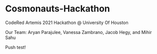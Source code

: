 # Cosmonauts-Hackathon
CodeRed Artemis 2021 Hackathon @ University Of Houston

Our Team:
Aryan Parajulee, Vanessa Zambrano, Jacob Hegy, and Mihir Sahu

Push test!
